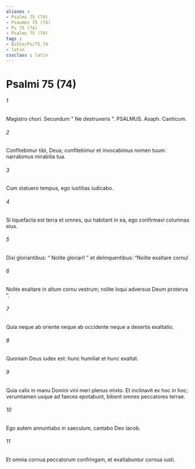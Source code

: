 ```yaml
---
aliases : 
- Psalmi 75 (74)
- Psaumes 75 (74)
- Ps 75 (74)
- Psalms 75 (74)
tags : 
- Bible/Ps/75_74
- latin
cssclass : latin
---
```


# Psalmi 75 (74)

###### 1
Magistro chori. Secundum " Ne destruxeris ". PSALMUS. Asaph. Canticum.
###### 2
Confitebimur tibi, Deus; confitebimur et invocabimus nomen tuum: narrabimus mirabilia tua.
###### 3
Cum statuero tempus, ego iustitias iudicabo.
###### 4
Si liquefacta est terra et omnes, qui habitant in ea, ego confirmavi columnas eius.
###### 5
Dixi gloriantibus: “ Nolite gloriari! ” et delinquentibus: “Nolite exaltare cornu!
###### 6
Nolite exaltare in altum cornu vestrum; nolite loqui adversus Deum proterva ”.
###### 7
Quia neque ab oriente neque ab occidente neque a desertis exaltatio.
###### 8
Quoniam Deus iudex est: hunc humiliat et hunc exaltat.
###### 9
Quia calix in manu Domini vini meri plenus mixto. Et inclinavit ex hoc in hoc; verumtamen usque ad faeces epotabunt, bibent omnes peccatores terrae.
###### 10
Ego autem annuntiabo in saeculum, cantabo Deo Iacob.
###### 11
Et omnia cornua peccatorum confringam, et exaltabuntur cornua iusti.
